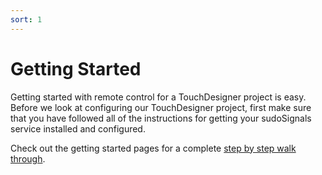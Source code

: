 ```yaml
---
sort: 1
---
```


# Getting Started

Getting started with remote control for a TouchDesigner project is easy. Before we look at configuring our TouchDesigner project, first make sure that you have followed all of the instructions for getting your sudoSignals service installed and configured.

Check out the getting started pages for a complete [step by step walk through](https://docs.sudosignals.com/002_plugins/touchDesigner/001_tdGettingStarted.html).
